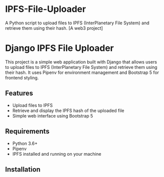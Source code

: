 # IPFS-File-Uploader
A Python script to upload files to IPFS (InterPlanetary File System) and retrieve them using their hash. [A web3 project]


# Django IPFS File Uploader

This project is a simple web application built with Django that allows users to upload files to IPFS (InterPlanetary File System) and retrieve them using their hash. It uses Pipenv for environment management and Bootstrap 5 for frontend styling.

## Features

- Upload files to IPFS
- Retrieve and display the IPFS hash of the uploaded file
- Simple web interface using Bootstrap 5

## Requirements

- Python 3.6+
- Pipenv
- IPFS installed and running on your machine

## Installation
